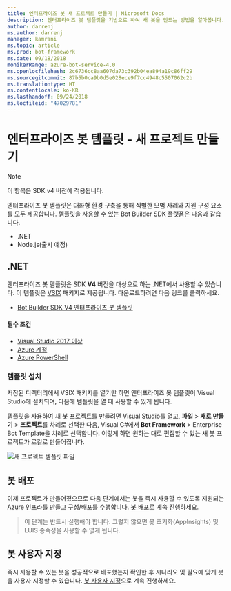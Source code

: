 ```yaml
---
title: 엔터프라이즈 봇 새 프로젝트 만들기 | Microsoft Docs
description: 엔터프라이즈 봇 템플릿을 기반으로 하여 새 봇을 만드는 방법을 알아봅니다.
author: darrenj
ms.author: darrenj
manager: kamrani
ms.topic: article
ms.prod: bot-framework
ms.date: 09/18/2018
monikerRange: azure-bot-service-4.0
ms.openlocfilehash: 2c6736cc8aa607da73c392b04ea894a19c86ff29
ms.sourcegitcommit: 87b5b0ca9b0d5e028ece9f7cc4948c5507062c2b
ms.translationtype: HT
ms.contentlocale: ko-KR
ms.lasthandoff: 09/24/2018
ms.locfileid: "47029781"
---
```

# <a name="enterprise-bot-template---creating-a-new-project"></a>엔터프라이즈 봇 템플릿 - 새 프로젝트 만들기

> [!NOTE]
> 이 항목은 SDK v4 버전에 적용됩니다. 

엔터프라이즈 봇 템플릿은 대화형 환경 구축을 통해 식별한 모범 사례와 지원 구성 요소를 모두 제공합니다. 템플릿을 사용할 수 있는 Bot Builder SDK 플랫폼은 다음과 같습니다.

- .NET
- Node.js(출시 예정)

## <a name="net"></a>.NET

엔터프라이즈 봇 템플릿은 SDK **V4** 버전을 대상으로 하는 .NET에서 사용할 수 있습니다. 이 템플릿은 [VSIX](https://docs.microsoft.com/en-us/visualstudio/extensibility/anatomy-of-a-vsix-package) 패키지로 제공됩니다. 다운로드하려면 다음 링크를 클릭하세요.

- [Bot Builder SDK V4 엔터프라이즈 봇 템플릿](https://aka.ms/GetEnterpriseBotTemplate)

#### <a name="prerequisites"></a>필수 조건

- [Visual Studio 2017 이상](https://www.visualstudio.com/downloads/)
- [Azure 계정](https://azure.microsoft.com/en-us/free/)
- [Azure PowerShell](https://docs.microsoft.com/en-us/powershell/azure/overview?view=azurermps-6.8.1)

### <a name="install-the-template"></a>템플릿 설치

저장된 디렉터리에서 VSIX 패키지를 열기만 하면 엔터프라이즈 봇 템플릿이 Visual Studio에 설치되며, 다음에 템플릿을 열 때 사용할 수 있게 됩니다.

템플릿을 사용하여 새 봇 프로젝트를 만들려면 Visual Studio를 열고, **파일** > **새로 만들기** > **프로젝트**를 차례로 선택한 다음, Visual C#에서 **Bot Framework** > Enterprise Bot Template을 차례로 선택합니다. 이렇게 하면 원하는 대로 편집할 수 있는 새 봇 프로젝트가 로컬로 만들어집니다. 

![새 프로젝트 템플릿 파일](media/enterprise-template/EnterpriseBot-NewProject.png)

## <a name="deploy-your-bot"></a>봇 배포

이제 프로젝트가 만들어졌으므로 다음 단계에서는 봇을 즉시 사용할 수 있도록 지원되는 Azure 인프라를 만들고 구성/배포를 수행합니다. [봇 배포](bot-builder-enterprise-template-deployment.md)로 계속 진행하세요.

> 이 단계는 반드시 실행해야 합니다. 그렇지 않으면 봇 초기화(AppInsights) 및 LUIS 종속성을 사용할 수 없게 됩니다.
## <a name="customize-your-bot"></a>봇 사용자 지정

즉시 사용할 수 있는 봇을 성공적으로 배포했는지 확인한 후 시나리오 및 필요에 맞게 봇을 사용자 지정할 수 있습니다. [봇 사용자 지정](bot-builder-enterprise-template-customize.md)으로 계속 진행하세요.
